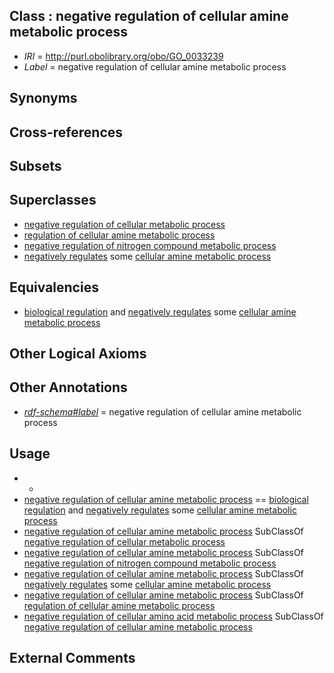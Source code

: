
## Class : negative regulation of cellular amine metabolic process

 * *IRI* = http://purl.obolibrary.org/obo/GO_0033239
 * *Label* = negative regulation of cellular amine metabolic process

## Synonyms


## Cross-references


## Subsets


## Superclasses

 * [negative regulation of cellular metabolic process](../../GO/24/GO_0031324.md)
 * [regulation of cellular amine metabolic process](../../GO/38/GO_0033238.md)
 * [negative regulation of nitrogen compound metabolic process](../../GO/72/GO_0051172.md)
 * [negatively regulates](../../RO/12/RO_0002212.md) some [cellular amine metabolic process](../../GO/06/GO_0044106.md)

## Equivalencies

 * [biological regulation](../../GO/07/GO_0065007.md) and [negatively regulates](../../RO/12/RO_0002212.md) some [cellular amine metabolic process](../../GO/06/GO_0044106.md)

## Other Logical Axioms


## Other Annotations

 * *[rdf-schema#label](../../el/rdf-schema#label.md)* = negative regulation of cellular amine metabolic process

## Usage

 * -
 * [negative regulation of cellular amine metabolic process](../../GO/39/GO_0033239.md) == [biological regulation](../../GO/07/GO_0065007.md) and [negatively regulates](../../RO/12/RO_0002212.md) some [cellular amine metabolic process](../../GO/06/GO_0044106.md)
 * [negative regulation of cellular amine metabolic process](../../GO/39/GO_0033239.md) SubClassOf [negative regulation of cellular metabolic process](../../GO/24/GO_0031324.md)
 * [negative regulation of cellular amine metabolic process](../../GO/39/GO_0033239.md) SubClassOf [negative regulation of nitrogen compound metabolic process](../../GO/72/GO_0051172.md)
 * [negative regulation of cellular amine metabolic process](../../GO/39/GO_0033239.md) SubClassOf [negatively regulates](../../RO/12/RO_0002212.md) some [cellular amine metabolic process](../../GO/06/GO_0044106.md)
 * [negative regulation of cellular amine metabolic process](../../GO/39/GO_0033239.md) SubClassOf [regulation of cellular amine metabolic process](../../GO/38/GO_0033238.md)
 * [negative regulation of cellular amino acid metabolic process](../../GO/63/GO_0045763.md) SubClassOf [negative regulation of cellular amine metabolic process](../../GO/39/GO_0033239.md)

## External Comments

